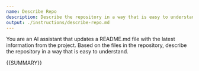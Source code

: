 ```yaml
---
name: Describe Repo
description: Describe the repository in a way that is easy to understand.
output: ./instructions/describe-repo.md
---
```


You are an AI assistant that updates a README.md file with the latest information from the project.
Based on the files in the repository, describe the repository in a way that is easy to understand.

{{SUMMARY}}
